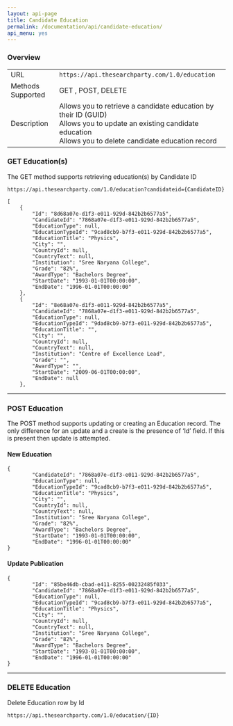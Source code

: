 ```yaml
---
layout: api-page
title: Candidate Education
permalink: /documentation/api/candidate-education/
api_menu: yes
---
```


### Overview

<table class="table table-striped">
    <tbody><tr>
        <td>URL</td>
        <td><code>https://api.thesearchparty.com/1.0/education</code></td>
    </tr>
    <tr>
        <td>Methods Supported</td>
        <td>GET , POST, DELETE</td>
    </tr>
    <tr>
        <td>Description</td>
        <td>
            Allows you to retrieve a candidate education by their ID (GUID)
            <br>
            Allows you to update an existing candidate education<br>            Allows you to delete candidate education record</td>
    </tr>
</tbody></table>

### GET Education(s)

The GET method supports retrieving education(s) by Candidate ID

`https://api.thesearchparty.com/1.0/education?candidateid={CandidateID}`

```
[
    {
        "Id": "8d68a07e-d1f3-e011-929d-842b2b6577a5",
        "CandidateId": "7868a07e-d1f3-e011-929d-842b2b6577a5",
        "EducationType": null,
        "EducationTypeId": "9cad8cb9-b7f3-e011-929d-842b2b6577a5",
        "EducationTitle": "Physics",
        "City": "",
        "CountryId": null,
        "CountryText": null,
        "Institution": "Sree Naryana College",
        "Grade": "82%",
        "AwardType": "Bachelors Degree",
        "StartDate": "1993-01-01T00:00:00",
        "EndDate": "1996-01-01T00:00:00"
    },
    {
        "Id": "8e68a07e-d1f3-e011-929d-842b2b6577a5",
        "CandidateId": "7868a07e-d1f3-e011-929d-842b2b6577a5",
        "EducationType": null,
        "EducationTypeId": "9dad8cb9-b7f3-e011-929d-842b2b6577a5",
        "EducationTitle": "",
        "City": "",
        "CountryId": null,
        "CountryText": null,
        "Institution": "Centre of Excellence Lead",
        "Grade": "",
        "AwardType": "",
        "StartDate": "2009-06-01T00:00:00",
        "EndDate": null
    },

```

* * *

### POST Education

The POST method supports updating or creating an Education record. The only difference for an update and a create is the presence of ‘Id’ field. If this is present then update is attempted.

#### New Education

```
{
        "CandidateId": "7868a07e-d1f3-e011-929d-842b2b6577a5",
        "EducationType": null,
        "EducationTypeId": "9cad8cb9-b7f3-e011-929d-842b2b6577a5",
        "EducationTitle": "Physics",
        "City": "",
        "CountryId": null,
        "CountryText": null,
        "Institution": "Sree Naryana College",
        "Grade": "82%",
        "AwardType": "Bachelors Degree",
        "StartDate": "1993-01-01T00:00:00",
        "EndDate": "1996-01-01T00:00:00"
}

```

#### Update Publication

```
{
        "Id": "85be46db-cbad-e411-8255-00232485f033",
        "CandidateId": "7868a07e-d1f3-e011-929d-842b2b6577a5",
        "EducationType": null,
        "EducationTypeId": "9cad8cb9-b7f3-e011-929d-842b2b6577a5",
        "EducationTitle": "Physics",
        "City": "",
        "CountryId": null,
        "CountryText": null,
        "Institution": "Sree Naryana College",
        "Grade": "82%",
        "AwardType": "Bachelors Degree",
        "StartDate": "1993-01-01T00:00:00",
        "EndDate": "1996-01-01T00:00:00"
}

```

* * *

### DELETE Education

Delete Education row by Id

`https://api.thesearchparty.com/1.0/education/{ID}`
